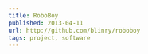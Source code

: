 ```yaml
---
title: RoboBoy
published: 2013-04-11
url: http://github.com/blinry/roboboy
tags: project, software
---
```

